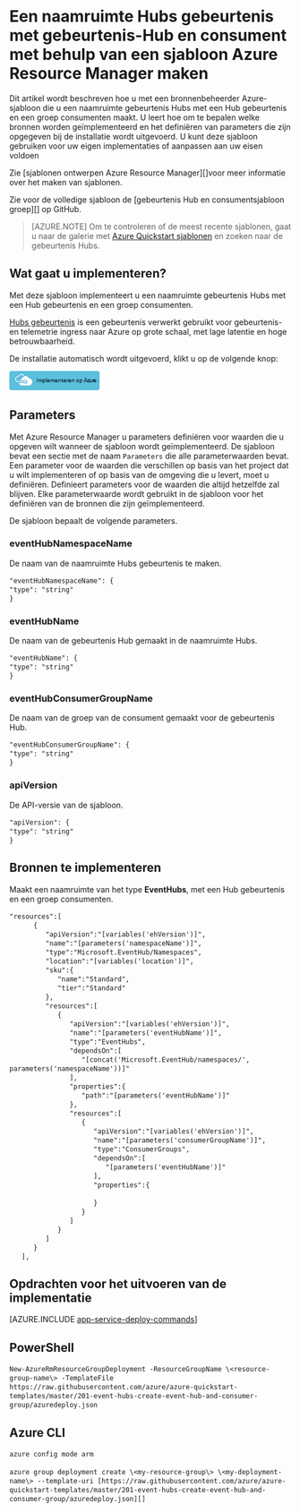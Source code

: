 <properties
    pageTitle="Een naamruimte Hubs gebeurtenis met gebeurtenis-Hub en consument met behulp van een sjabloon Azure Resource Manager maken | Microsoft Azure"
    description="Een naamruimte Hubs gebeurtenis met gebeurtenis Hub en consument groep met behulp van bronbeheer Azure-sjabloon maken"
    services="event-hubs"
    documentationCenter=".net"
    authors="sethmanheim"
    manager="timlt"
    editor=""/>

<tags
    ms.service="event-hubs"
    ms.devlang="tbd"
    ms.topic="article"
    ms.tgt_pltfrm="dotnet"
    ms.workload="na"
    ms.date="08/31/2016"
    ms.author="sethm;shvija"/>

# <a name="create-an-event-hubs-namespace-with-event-hub-and-consumer-group-using-an-azure-resource-manager-template"></a>Een naamruimte Hubs gebeurtenis met gebeurtenis-Hub en consument met behulp van een sjabloon Azure Resource Manager maken

Dit artikel wordt beschreven hoe u met een bronnenbeheerder Azure-sjabloon die u een naamruimte gebeurtenis Hubs met een Hub gebeurtenis en een groep consumenten maakt. U leert hoe om te bepalen welke bronnen worden geïmplementeerd en het definiëren van parameters die zijn opgegeven bij de installatie wordt uitgevoerd. U kunt deze sjabloon gebruiken voor uw eigen implementaties of aanpassen aan uw eisen voldoen

Zie [sjablonen ontwerpen Azure Resource Manager][]voor meer informatie over het maken van sjablonen.

Zie voor de volledige sjabloon de [gebeurtenis Hub en consumentsjabloon groep][] op GitHub.

>[AZURE.NOTE]
>Om te controleren of de meest recente sjablonen, gaat u naar de galerie met [Azure Quickstart sjablonen][] en zoeken naar de gebeurtenis Hubs.

## <a name="what-will-you-deploy"></a>Wat gaat u implementeren?

Met deze sjabloon implementeert u een naamruimte gebeurtenis Hubs met een Hub gebeurtenis en een groep consumenten.

[Hubs gebeurtenis](../event-hubs/event-hubs-what-is-event-hubs.md) is een gebeurtenis verwerkt gebruikt voor gebeurtenis- en telemetrie ingress naar Azure op grote schaal, met lage latentie en hoge betrouwbaarheid.

De installatie automatisch wordt uitgevoerd, klikt u op de volgende knop:

[![Implementeren op Azure](./media/event-hubs-resource-manager-namespace-event-hub/deploybutton.png)](https://portal.azure.com/#create/Microsoft.Template/uri/https%3A%2F%2Fraw.githubusercontent.com%2FAzure%2Fazure-quickstart-templates%2Fmaster%2F201-event-hubs-create-event-hub-and-consumer-group%2Fazuredeploy.json)

## <a name="parameters"></a>Parameters

Met Azure Resource Manager u parameters definiëren voor waarden die u opgeven wilt wanneer de sjabloon wordt geïmplementeerd. De sjabloon bevat een sectie met de naam `Parameters` die alle parameterwaarden bevat. Een parameter voor de waarden die verschillen op basis van het project dat u wilt implementeren of op basis van de omgeving die u levert, moet u definiëren. Definieert parameters voor de waarden die altijd hetzelfde zal blijven. Elke parameterwaarde wordt gebruikt in de sjabloon voor het definiëren van de bronnen die zijn geïmplementeerd.

De sjabloon bepaalt de volgende parameters.

### <a name="eventhubnamespacename"></a>eventHubNamespaceName

De naam van de naamruimte Hubs gebeurtenis te maken.

```
"eventHubNamespaceName": {
"type": "string"
}
```

### <a name="eventhubname"></a>eventHubName

De naam van de gebeurtenis Hub gemaakt in de naamruimte Hubs.

```
"eventHubName": {
"type": "string"
}
```

### <a name="eventhubconsumergroupname"></a>eventHubConsumerGroupName

De naam van de groep van de consument gemaakt voor de gebeurtenis Hub.

```
"eventHubConsumerGroupName": {
"type": "string"
}
```

### <a name="apiversion"></a>apiVersion

De API-versie van de sjabloon.

```
"apiVersion": {
"type": "string"
}
```

## <a name="resources-to-deploy"></a>Bronnen te implementeren

Maakt een naamruimte van het type **EventHubs**, met een Hub gebeurtenis en een groep consumenten.

```
"resources":[  
      {  
         "apiVersion":"[variables('ehVersion')]",
         "name":"[parameters('namespaceName')]",
         "type":"Microsoft.EventHub/Namespaces",
         "location":"[variables('location')]",
         "sku":{  
            "name":"Standard",
            "tier":"Standard"
         },
         "resources":[  
            {  
               "apiVersion":"[variables('ehVersion')]",
               "name":"[parameters('eventHubName')]",
               "type":"EventHubs",
               "dependsOn":[  
                  "[concat('Microsoft.EventHub/namespaces/', parameters('namespaceName'))]"
               ],
               "properties":{  
                  "path":"[parameters('eventHubName')]"
               },
               "resources":[  
                  {  
                     "apiVersion":"[variables('ehVersion')]",
                     "name":"[parameters('consumerGroupName')]",
                     "type":"ConsumerGroups",
                     "dependsOn":[  
                        "[parameters('eventHubName')]"
                     ],
                     "properties":{  

                     }
                  }
               ]
            }
         ]
      }
   ],
```

## <a name="commands-to-run-deployment"></a>Opdrachten voor het uitvoeren van de implementatie

[AZURE.INCLUDE [app-service-deploy-commands](../../includes/app-service-deploy-commands.md)]

## <a name="powershell"></a>PowerShell

```
New-AzureRmResourceGroupDeployment -ResourceGroupName \<resource-group-name\> -TemplateFile https://raw.githubusercontent.com/azure/azure-quickstart-templates/master/201-event-hubs-create-event-hub-and-consumer-group/azuredeploy.json
```

## <a name="azure-cli"></a>Azure CLI

```
azure config mode arm

azure group deployment create \<my-resource-group\> \<my-deployment-name\> --template-uri [https://raw.githubusercontent.com/azure/azure-quickstart-templates/master/201-event-hubs-create-event-hub-and-consumer-group/azuredeploy.json][]
```

[Azure Resource Manager sjablonen ontwerpen]: ../resource-group-authoring-templates.md
[Azure Quickstart sjablonen]:  https://azure.microsoft.com/documentation/templates/?term=event+hubs
[Using Azure PowerShell with Azure Resource Manager]: ../powershell-azure-resource-manager.md
[Using the Azure CLI for Mac, Linux, and Windows with Azure Resource Management]: ../xplat-cli-azure-resource-manager.md
[Sjabloon voor gebeurtenis Hub- en -groep]: https://github.com/Azure/azure-quickstart-templates/blob/master/201-event-hubs-create-event-hub-and-consumer-group/
